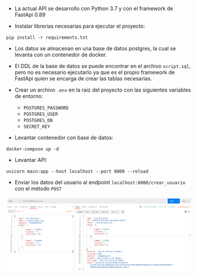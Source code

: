 - La actual API se desarrollo con Python 3.7 y con el framework de FastApi 0.89

- Instalar librerias necesarias para ejecutar el proyecto:
```
pip install -r requirements.txt
```

- Los datos se almacenan en una base de datos postgres, la cual se levanta con un contenedor de docker.

- El DDL de la base de datos se puede encontrar en el archivo `script.sql`, pero no es necesario ejecutarlo ya que es el propio framework de FastApi quien se encarga de crear las tablas necesarias.

- Crear un archivo `.env` en la raíz del proyecto con las siguientes variables de entorno:
  - `POSTGRES_PASSWORD`
  - `POSTGRES_USER`
  - `POSTGRES_DB`
  - `SECRET_KEY`

- Levantar contenedor con base de datos:
```
docker-compose up -d
```
- Levantar API:
```
uvicorn main:app --host localhost --port 8000 --reload
```
- Enviar los datos del usuario al endpoint `localhost:8000/crear_usuario` con el método `POST`

![img](https://raw.githubusercontent.com/gcuriqueo/api-usuarios/main/img/img.png)

